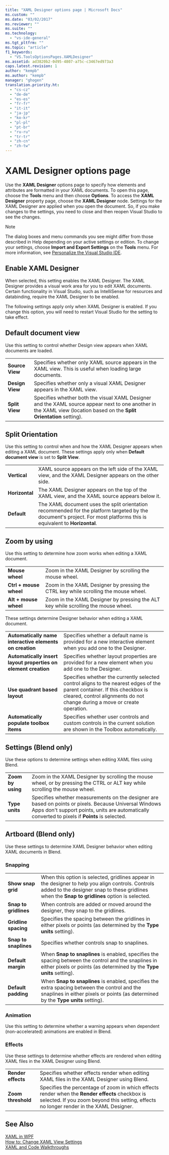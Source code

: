 ```yaml
---
title: "XAML Designer options page | Microsoft Docs"
ms.custom: ""
ms.date: "03/02/2017"
ms.reviewer: ""
ms.suite: ""
ms.technology:
  - "vs-ide-general"
ms.tgt_pltfrm: ""
ms.topic: "article"
f1_keywords:
  - "VS.ToolsOptionsPages.XAMLDesigner"  
ms.assetid: ad3820b2-0d95-4807-a75c-c3467ed973a3
caps.latest.revision: 1
author: "kempb"
ms.author: "kempb"
manager: "ghogen"
translation.priority.ht:
  - "cs-cz"
  - "de-de"
  - "es-es"
  - "fr-fr"
  - "it-it"
  - "ja-jp"
  - "ko-kr"
  - "pl-pl"
  - "pt-br"
  - "ru-ru"
  - "tr-tr"
  - "zh-cn"
  - "zh-tw"
---
```

# XAML Designer options page
Use the **XAML Designer** options page to specify how elements and attributes are formatted in your XAML documents. To open this page, choose the **Tools** menu and then choose **Options**. To access the **XAML Designer** property page, choose the **XAML Designer** node. Settings for the XAML Designer are applied when you open the document. So, if you make changes to the settings, you need to close and then reopen Visual Studio to see the changes.

> [!NOTE]
>  The dialog boxes and menu commands you see might differ from those described in Help depending on your active settings or edition. To change your settings, choose **Import and Export Settings** on the **Tools** menu. For more information, see [Personalize the Visual Studio IDE](../../ide/personalizing-the-visual-studio-ide.md).  

## Enable XAML Designer
When selected, this setting enables the XAML Designer. The XAML Designer provides a visual work area for you to edit XAML documents. Certain functionality in Visual Studio, such as IntelliSense for resources and databinding, require the XAML Designer to be enabled.

The following settings apply only when XAML Designer is enabled. If you change this option, you will need to restart Visual Studio for the setting to take effect.

## Default document view
Use this setting to control whether Design view appears when XAML documents are loaded.

|||  
|-|-|  
|**Source View**|Specifies whether only XAML source appears in the XAML view. This is useful when  loading large documents.|  
|**Design View**|Specifies whether only a visual XAML Designer appears in the XAML view.|  
|**Split View**|Specifies whether both the visual XAML Designer and the XAML source appear next to one another in the XAML view (location based on the **Split Orientation** setting).|  

## Split Orientation
Use this setting to control when and how the XAML Designer appears when editing a XAML document. These settings apply only when **Default document view** is set to **Split View**.

|||  
|-|-|  
|**Vertical**|XAML source appears on the left side of the XAML view, and the XAML Designer appears on the other side.|  
|**Horizontal**|The XAML Designer appears on the top of the XAML view, and the XAML source appears below it.|  
|**Default**|The XAML document uses the split orientation recommended for the platform targeted by the document's project. For most platforms this is equivalent to **Horizontal**.|  

## Zoom by using
Use this setting to determine how zoom works when editing a XAML document.

|||  
|-|-|  
|**Mouse wheel**|Zoom in the XAML Designer by scrolling the mouse wheel.|  
|**Ctrl + mouse wheel**|Zoom in the XAML Designer by pressing the CTRL key while scrolling the mouse wheel.|  
|**Alt + mouse wheel**|Zoom in the XAML Designer by pressing the ALT key while scrolling the mouse wheel.|  

These settings determine Designer behavior when editing a XAML document.

|||  
|-|-|  
|**Automatically name interactive elements on creation**|Specifies whether a default name is provided for a new interactive element when you add one to the Designer.|  
|**Automatically insert layout properties on element creation**|Specifies whether layout properties are provided for a new element when you add one to the Designer.|  
|**Use quadrant based layout**|Specifies whether the currently selected control aligns to the nearest edges of the parent container. If this checkbox is cleared, control alignments do not change during a move or create operation.|  
|**Automatically populate toolbox items**|Specifies whether user controls and custom controls in the current solution are shown in the Toolbox automatically.|  

## Settings (Blend only)
Use these options to determine settings when editing XAML files using Blend.

|||  
|-|-|  
|**Zoom by using**|Zoom in the XAML Designer by scrolling the mouse wheel, or by pressing the CTRL or ALT key while scrolling the mouse wheel.|  
|**Type units**|Specifies whether measurements on the designer are based on points or pixels. Because Universal Windows Apps don't support points, units are automatically converted to pixels if **Points** is selected.|  

## Artboard (Blend only)
Use these settings to determine XAML Designer behavior when editing XAML documents in Blend.

### Snapping

|||  
|-|-|  
|**Show snap grid**|When this option is selected, gridlines appear in the designer to help you align controls. Controls added to the designer snap to these gridlines when the **Snap to gridlines** option is selected.|  
|**Snap to gridlines**|When controls are added or moved around the designer, they snap to the gridlines.|  
|**Gridline spacing**|Specifies the spacing between the gridlines in either pixels or points (as determined by the **Type units** setting).|  
|**Snap to snaplines**|Specifies whether controls snap to snaplines.|  
|**Default margin**|When **Snap to snaplines** is enabled, specifies the spacing between the control and the snaplines in either pixels or points (as determined by the **Type units** setting).|  
|**Default padding**|When **Snap to snaplines** is enabled, specifies the extra spacing between the control and the snaplines in either pixels or points (as determined by the **Type units** setting).|  

### Animation
Use this setting to determine whether a warning appears when dependent (non-accelerated) animations are enabled in Blend.

### Effects
Use these settings to determine whether effects are rendered when editing XAML files in the XAML Designer using Blend.

|||  
|-|-|  
|**Render effects**|Specifies whether effects render when editing XAML files in the XAML Designer using Blend.|  
|**Zoom threshold**|Specifies the percentage of zoom in which effects render when the **Render effects** checkbox is selected. If you zoom beyond this setting, effects no longer render in the XAML Designer.|  

## See Also  
 [XAML in WPF](http://msdn.microsoft.com/Library/5d858575-a83b-42df-ad3f-047ed2d6e3c8)   
 [How to: Change XAML View Settings](http://msdn.microsoft.com/en-us/aee87c79-ca01-4f84-8fb7-a9e47048ee47)   
 [XAML and Code Walkthroughs](http://msdn.microsoft.com/en-us/b3ff41a0-a2a3-4f61-b698-ac88ec8f799c)
